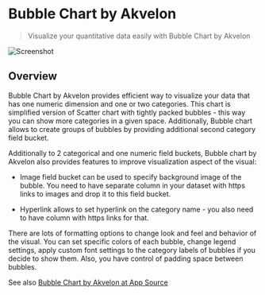 # Bubble Chart by Akvelon

> Visualize your quantitative data easily with Bubble Chart by Akvelon

![Screenshot](https://az158878.vo.msecnd.net/marketing/Partner_21474847384/Product_42949681626/Asset_3574b153-ec31-4485-9dfa-b44147070a72/Clustering.png)

## Overview

Bubble Chart by Akvelon provides efficient way to visualize your data that has one numeric dimension and one or two categories. This chart is simplified version of Scatter chart with tightly packed bubbles - this way you can show more categories in a given space. Additionally, Bubble chart allows to create groups of bubbles by providing additional second category field bucket.

Additionally to 2 categorical and one numeric field buckets, Bubble chart by Akvelon also provides features to improve visualization aspect of the visual:

* Image field bucket can be used to specify background image of the bubble. You need to have separate column in your dataset with https links to images and drop it to this field bucket.

* Hyperlink allows to set hyperlink on the category name - you also need to have column with https links for that.

There are lots of formatting options to change look and feel and behavior of the visual. You can set specific colors of each bubble, change legend settings, apply custom font settings to the category labels of bubbles if you decide to show them. Also, you have control of padding space between bubbles.

See also [Bubble Chart by Akvelon at App Source](https://appsource.microsoft.com/en-us/product/power-bi-visuals/WA104381340?src=office)